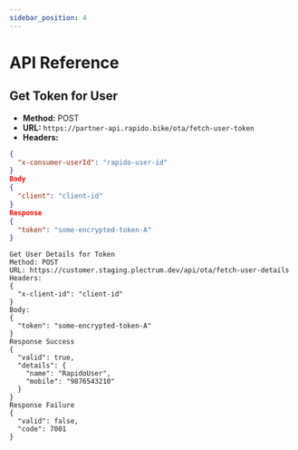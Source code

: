 ```yaml
---
sidebar_position: 4
---
```

# API Reference

## Get Token for User

- **Method:** POST  
- **URL:** `https://partner-api.rapido.bike/ota/fetch-user-token`  
- **Headers:**
```json
{
  "x-consumer-userId": "rapido-user-id"
}
Body
{
  "client": "client-id"
}
Response
{
  "token": "some-encrypted-token-A"
}
```

```
Get User Details for Token
Method: POST
URL: https://customer.staging.plectrum.dev/api/ota/fetch-user-details
Headers:
{
  "x-client-id": "client-id"
}
Body:
{
  "token": "some-encrypted-token-A"
}
Response Success
{
  "valid": true,
  "details": {
    "name": "RapidoUser",
    "mobile": "9876543210"
  }
}
Response Failure
{
  "valid": false,
  "code": 7001
}
```